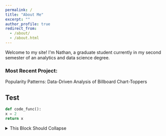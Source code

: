 ```yaml
---
permalink: /
title: "About Me"
excerpt: ""
author_profile: true
redirect_from: 
  - /about/
  - /about.html
---
```


Welcome to my site! I'm Nathan, a graduate student currently in my second semester of an analytics and data science degree. 

### Most Recent Project:

Popularity Patterns: Data-Driven Analysis of Billboard Chart-Toppers

## Test

```python
def code_func():
x = 2
return x
```

<details>
  <summary>
    This Block Should Collapse
  </summary>

<br>
Text text text
</details>
